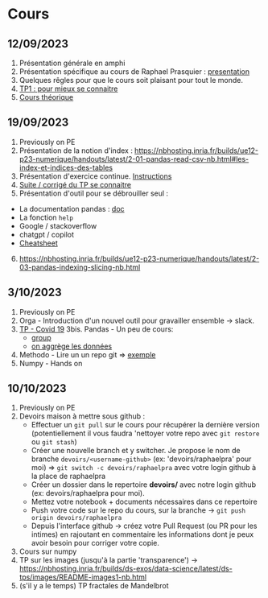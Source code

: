 # Cours

## 12/09/2023

1. Présentation générale en amphi
2. Présentation spécifique au cours de Raphael Prasquier : [presentation](https://www.beautiful.ai/player/-Ne7SLYMyc_r3QhZmapD)
3. Quelques rêgles pour que le cours soit plaisant pour tout le monde.
3. [TP1 : pour mieux se connaitre](tp1-se-connaitre.md)
4. [Cours théorique](https://nbhosting.inria.fr/builds/ue12-p23-numerique/handouts/latest/2-01-pandas-read-csv-nb.html#python-numerique-les-tables-de-donnees)

## 19/09/2023

1. Previously on PE
2. Présentation de la notion d'index : https://nbhosting.inria.fr/builds/ue12-p23-numerique/handouts/latest/2-01-pandas-read-csv-nb.html#les-index-et-indices-des-tables
3. Présentation d'exercice continue. [Instructions](TP-devoir.md)
4. [Suite / corrigé du TP se connaitre](se-connaitre.ipynb)
5. Présentation d'outil pour se débrouiller seul :
  * La documentation pandas : [doc](https://pandas.pydata.org/)
  * La fonction `help`
  * Google / stackoverflow
  * chatgpt / copilot
  * [Cheatsheet](https://nbhosting.inria.fr/builds/ue12-p23-numerique/handouts/latest/2-01-pandas-read-csv-nb.html#les-index-et-indices-des-tables)
6. https://nbhosting.inria.fr/builds/ue12-p23-numerique/handouts/latest/2-03-pandas-indexing-slicing-nb.html

## 3/10/2023

1. Previously on PE
2. Orga - Introduction d'un nouvel outil pour gravailler ensemble -> slack.
3. [TP - Covid 19](tp-covid.md)
3bis. Pandas - Un peu de cours:
   * [group](https://ue12-p23-numerique.readthedocs.io/en/latest/2-07-pandas-group-by-nb.html)
   * [on aggrège les données](https://ue12-p23-numerique.readthedocs.io/en/latest/2-09-pandas-merge-concat-nb.html)
4. Methodo - Lire un un repo git => [exemple](https://github.com/rozierguillaume/covid-19)
5. Numpy - Hands on


## 10/10/2023

1. Previously on PE
2. Devoirs maison à mettre sous github :
   * Effectuer un `git pull` sur le cours pour récupérer la dernière version (potentiellement il vous faudra 'nettoyer votre repo avec `git restore` ou `git stash`)
   * Créer une nouvelle branch et y switcher. Je propose le nom de branche `devoirs/<username-github>` (ex: 'devoirs/raphaelpra' pour moi) =>  `git switch -c devoirs/raphaelpra` avec votre login github à la place de raphaelpra
   * Créer un dossier dans le repertoire **devoirs/** avec notre login github (ex: devoirs/raphaelpra pour moi).
   * Mettez votre notebook + documents nécessaires dans ce repertoire
   * Push votre code sur le repo du cours, sur la branche -> `git push origin devoirs/raphaelpra`
   * Depuis l'interface github -> créez votre Pull Request (ou PR pour les intimes) en rajoutant en commentaire les informations dont je peux avoir besoin pour corriger votre copie.
3. Cours sur numpy
4. TP sur les images (jusqu'à la partie 'transparence') -> https://nbhosting.inria.fr/builds/ds-exos/data-science/latest/ds-tps/images/README-images1-nb.html 
5. (s'il y a le temps) TP fractales de Mandelbrot

